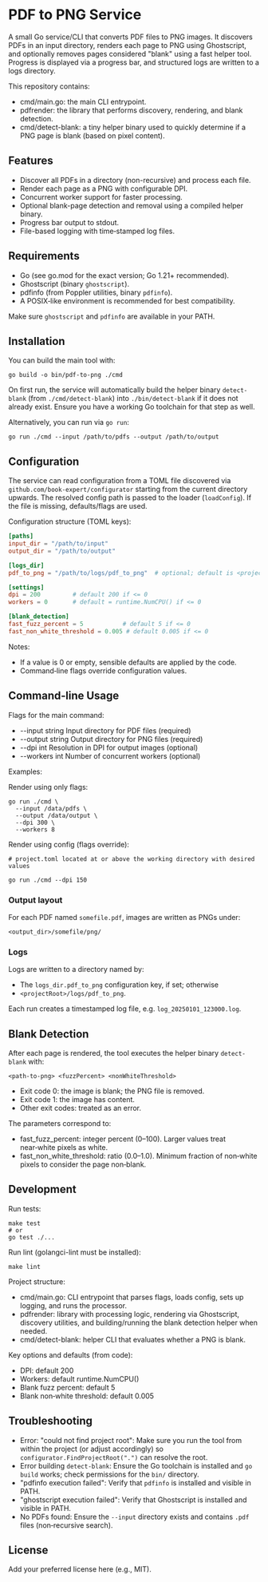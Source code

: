 # PDF to PNG Service

A small Go service/CLI that converts PDF files to PNG images. It discovers PDFs in an input directory, renders each page to PNG using Ghostscript, and optionally removes pages considered "blank" using a fast helper tool. Progress is displayed via a progress bar, and structured logs are written to a logs directory.

This repository contains:
- cmd/main.go: the main CLI entrypoint.
- pdfrender: the library that performs discovery, rendering, and blank detection.
- cmd/detect-blank: a tiny helper binary used to quickly determine if a PNG page is blank (based on pixel content).

## Features
- Discover all PDFs in a directory (non-recursive) and process each file.
- Render each page as a PNG with configurable DPI.
- Concurrent worker support for faster processing.
- Optional blank-page detection and removal using a compiled helper binary.
- Progress bar output to stdout.
- File-based logging with time‑stamped log files.

## Requirements
- Go (see go.mod for the exact version; Go 1.21+ recommended).
- Ghostscript (binary `ghostscript`).
- pdfinfo (from Poppler utilities, binary `pdfinfo`).
- A POSIX‑like environment is recommended for best compatibility.

Make sure `ghostscript` and `pdfinfo` are available in your PATH.

## Installation
You can build the main tool with:

```
go build -o bin/pdf-to-png ./cmd
```

On first run, the service will automatically build the helper binary `detect-blank` (from `./cmd/detect-blank`) into `./bin/detect-blank` if it does not already exist. Ensure you have a working Go toolchain for that step as well.

Alternatively, you can run via `go run`:

```
go run ./cmd --input /path/to/pdfs --output /path/to/output
```

## Configuration
The service can read configuration from a TOML file discovered via `github.com/book-expert/configurator` starting from the current directory upwards. The resolved config path is passed to the loader (`loadConfig`). If the file is missing, defaults/flags are used.

Configuration structure (TOML keys):

```toml
[paths]
input_dir = "/path/to/input"
output_dir = "/path/to/output"

[logs_dir]
pdf_to_png = "/path/to/logs/pdf_to_png"  # optional; default is <projectRoot>/logs/pdf_to_png

[settings]
dpi = 200         # default 200 if <= 0
workers = 0       # default = runtime.NumCPU() if <= 0

[blank_detection]
fast_fuzz_percent = 5           # default 5 if <= 0
fast_non_white_threshold = 0.005 # default 0.005 if <= 0
```

Notes:
- If a value is 0 or empty, sensible defaults are applied by the code.
- Command‑line flags override configuration values.

## Command‑line Usage
Flags for the main command:
- --input string   Input directory for PDF files (required)
- --output string  Output directory for PNG files (required)
- --dpi int        Resolution in DPI for output images (optional)
- --workers int    Number of concurrent workers (optional)

Examples:

Render using only flags:
```
go run ./cmd \
  --input /data/pdfs \
  --output /data/output \
  --dpi 300 \
  --workers 8
```

Render using config (flags override):
```
# project.toml located at or above the working directory with desired values

go run ./cmd --dpi 150
```

### Output layout
For each PDF named `somefile.pdf`, images are written as PNGs under:
```
<output_dir>/somefile/png/
```

### Logs
Logs are written to a directory named by:
- The `logs_dir.pdf_to_png` configuration key, if set; otherwise
- `<projectRoot>/logs/pdf_to_png`.

Each run creates a timestamped log file, e.g. `log_20250101_123000.log`.

## Blank Detection
After each page is rendered, the tool executes the helper binary `detect-blank` with:
```
<path-to-png> <fuzzPercent> <nonWhiteThreshold>
```
- Exit code 0: the image is blank; the PNG file is removed.
- Exit code 1: the image has content.
- Other exit codes: treated as an error.

The parameters correspond to:
- fast_fuzz_percent: integer percent (0–100). Larger values treat near‑white pixels as white.
- fast_non_white_threshold: ratio (0.0–1.0). Minimum fraction of non‑white pixels to consider the page non‑blank.

## Development
Run tests:
```
make test
# or
go test ./...
```

Run lint (golangci-lint must be installed):
```
make lint
```

Project structure:
- cmd/main.go: CLI entrypoint that parses flags, loads config, sets up logging, and runs the processor.
- pdfrender: library with processing logic, rendering via Ghostscript, discovery utilities, and building/running the blank detection helper when needed.
- cmd/detect-blank: helper CLI that evaluates whether a PNG is blank.

Key options and defaults (from code):
- DPI: default 200
- Workers: default runtime.NumCPU()
- Blank fuzz percent: default 5
- Blank non‑white threshold: default 0.005

## Troubleshooting
- Error: "could not find project root": Make sure you run the tool from within the project (or adjust accordingly) so `configurator.FindProjectRoot(".")` can resolve the root.
- Error building `detect-blank`: Ensure the Go toolchain is installed and `go build` works; check permissions for the `bin/` directory.
- "pdfinfo execution failed": Verify that `pdfinfo` is installed and visible in PATH.
- "ghostscript execution failed": Verify that Ghostscript is installed and visible in PATH.
- No PDFs found: Ensure the `--input` directory exists and contains `.pdf` files (non‑recursive search).

## License
Add your preferred license here (e.g., MIT).